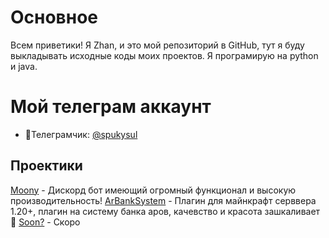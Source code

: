 # Основное
Всем приветики! Я Zhan, и это мой репозиторий в GitHub, тут я буду выкладывать исходные коды моих проектов. Я програмирую на python и java.

# Мой телеграм аккаунт
- 🌌Телеграмчик: [@spukysul](https://t.me/spukysul)

## Проектики
[Moony](https://github.com/OlzhatayX/Moony) - Дискорд бот имеющий огромный функционал и высокую производительность!
[ArBankSystem](https://github.com/OlzhatayX/ArBankSystem) - Плагин для майнкрафт серввера 1.20+, плагин на систему банка аров, качевство и красота зашкаливает💖
[Soon?](Скоро!) - Скоро
